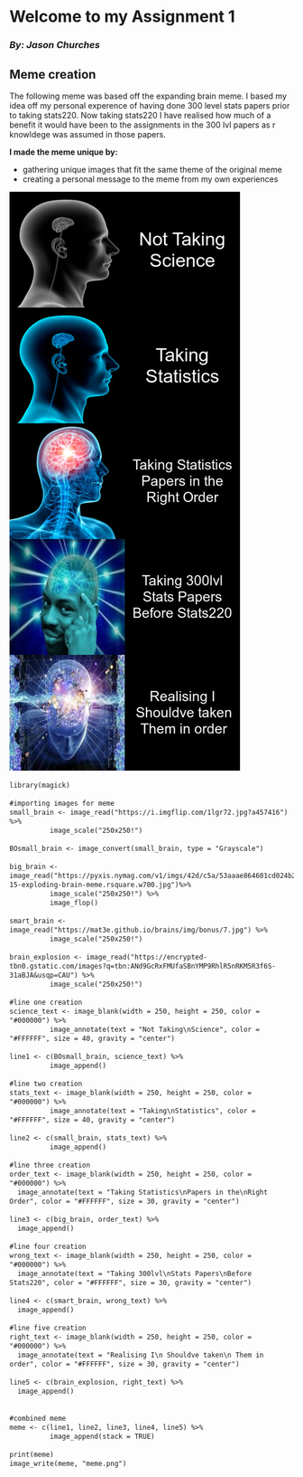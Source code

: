 
# Welcome to my Assignment 1
### *By: Jason Churches*


## Meme creation

The following meme was based off the expanding brain meme.
I based my idea off my personal experence of having done 300 level stats papers prior to taking stats220.
Now taking stats220 I have realised how much of a benefit it would have been to the assignments in the 300 lvl papers as r knowldege was assumed in those papers.

**I made the meme unique by:**
+ gathering unique images that fit the same theme of the original meme
+ creating a personal message to the meme from my own experiences


![](meme.png)

```{r}
library(magick)

#importing images for meme
small_brain <- image_read("https://i.imgflip.com/1lgr72.jpg?a457416") %>%
          image_scale("250x250!")

BOsmall_brain <- image_convert(small_brain, type = "Grayscale")

big_brain <- image_read("https://pyxis.nymag.com/v1/imgs/42d/c5a/53aaae864601cd024b2dd1fddaa6a0839a-15-exploding-brain-meme.rsquare.w700.jpg")%>%
          image_scale("250x250!") %>%
          image_flop()

smart_brain <- image_read("https://mat3e.github.io/brains/img/bonus/7.jpg") %>%
          image_scale("250x250!")

brain_explosion <- image_read("https://encrypted-tbn0.gstatic.com/images?q=tbn:ANd9GcRxFMUfaSBnYMP9RhlR5nRKM5R3f6S-31aBJA&usqp=CAU") %>%
          image_scale("250x250!")

#line one creation
science_text <- image_blank(width = 250, height = 250, color = "#000000") %>%
          image_annotate(text = "Not Taking\nScience", color = "#FFFFFF", size = 40, gravity = "center")

line1 <- c(BOsmall_brain, science_text) %>%
          image_append()

#line two creation
stats_text <- image_blank(width = 250, height = 250, color = "#000000") %>%
          image_annotate(text = "Taking\nStatistics", color = "#FFFFFF", size = 40, gravity = "center")

line2 <- c(small_brain, stats_text) %>%
          image_append()

#line three creation
order_text <- image_blank(width = 250, height = 250, color = "#000000") %>%
  image_annotate(text = "Taking Statistics\nPapers in the\nRight Order", color = "#FFFFFF", size = 30, gravity = "center")

line3 <- c(big_brain, order_text) %>%
  image_append()

#line four creation
wrong_text <- image_blank(width = 250, height = 250, color = "#000000") %>%
  image_annotate(text = "Taking 300lvl\nStats Papers\nBefore Stats220", color = "#FFFFFF", size = 30, gravity = "center")

line4 <- c(smart_brain, wrong_text) %>%
  image_append()

#line five creation
right_text <- image_blank(width = 250, height = 250, color = "#000000") %>%
  image_annotate(text = "Realising I\n Shouldve taken\n Them in order", color = "#FFFFFF", size = 30, gravity = "center")

line5 <- c(brain_explosion, right_text) %>%
  image_append()


#combined meme
meme <- c(line1, line2, line3, line4, line5) %>%
          image_append(stack = TRUE)

print(meme)
image_write(meme, "meme.png")

```
